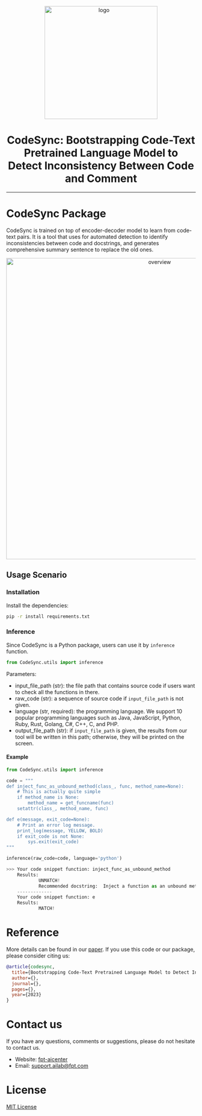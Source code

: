 <div align="center">

<p align="center">
  <img src="./assets/logo.jpg" width="300px" alt="logo">
</p>

# CodeSync: Bootstrapping Code-Text Pretrained Language Model to Detect Inconsistency Between Code and Comment

</div>

<!-- ## Table of content
- [CodeSync package](#codesync-package)
	- [Getting Started] (#getting-started)
	- [Inference] (#inference)
	- [Pre-training] (#pretrain)
		- [Installation] (#install)
	 	- [Dataset] (#dataset-CSN)
	- [Fine-tuning] (#finetuning)
		- [Dataset] (#dataset-JustInTime)
- [Citing CodeSync](#citing-codesync)
- [Contact Us](#contact-us)
- [License](#license) -->

___________
# CodeSync Package
CodeSync is trained on top of encoder-decoder model to learn from code-text pairs. It is a tool that uses for automated detection to identify inconsistencies between code and docstrings, and generates comprehensive summary sentence to replace the old ones.

<p align="center">
  <img src="./assets/overview.png" width="800px" alt="overview">
</p>

## Usage Scenario

### Installation
Install the dependencies:

```bash
pip -r install requirements.txt
```

### Inference

Since CodeSync is a Python package, users can use it by `inference` function. 

```python
from CodeSync.utils import inference
```
Parameters:
+ input_file_path (str): the file path that contains source code if users want to check all the functions in there.
+ raw_code (str): a sequence of source code if `input_file_path` is not given.
+ language (str, required): the programming language. We support 10 popular programming languages such as Java, JavaScript, Python, Ruby, Rust, Golang, C#, C++, C, and PHP.
+ output_file_path (str): if `input_file_path` is given, the results from our tool will be written in this path; otherwise, they will be printed on the screen.


#### Example
```python
from CodeSync.utils import inference

code = """
def inject_func_as_unbound_method(class_, func, method_name=None):
    # This is actually quite simple
    if method_name is None:
        method_name = get_funcname(func)
    setattr(class_, method_name, func)

def e(message, exit_code=None):
    # Print an error log message.
    print_log(message, YELLOW, BOLD)
    if exit_code is not None:
        sys.exit(exit_code)
"""

inference(raw_code=code, language='python')

>>> Your code snippet function: inject_func_as_unbound_method
    Results: 
            UNMATCH!
            Recommended docstring:  Inject a function as an unbound method.
    -------------
    Your code snippet function: e
    Results: 
            MATCH!
```

# Reference
More details can be found in our [paper](https://arxiv.org/abs/). 
If you use this code or our package, please consider citing us:

```bibtex
@article{codesync,
  title={Bootstrapping Code-Text Pretrained Language Model to Detect Inconsistency Between Code and Comment},
  author={},
  journal={},
  pages={},
  year={2023}
}
```

# Contact us
If you have any questions, comments or suggestions, please do not hesitate to contact us.
- Website: [fpt-aicenter](https://www.fpt-aicenter.com/ai-residency/)
- Email: support.ailab@fpt.com

# License
[MIT License](LICENSE.txt)